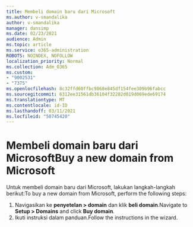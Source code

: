 ```yaml
---
title: Membeli domain baru dari Microsoft
ms.author: v-smandalika
author: v-smandalika
manager: dansimp
ms.date: 02/23/2021
audience: Admin
ms.topic: article
ms.service: o365-administration
ROBOTS: NOINDEX, NOFOLLOW
localization_priority: Normal
ms.collection: Adm_O365
ms.custom:
- "9002531"
- "7375"
ms.openlocfilehash: 8c32ffd60ffbc9868e845df154fee309b96fabcc
ms.sourcegitcommit: 6312ee31561db36104f32282d019d069ede69174
ms.translationtype: MT
ms.contentlocale: id-ID
ms.lasthandoff: 03/11/2021
ms.locfileid: "50745420"
---
```

# <a name="buy-a-new-domain-from-microsoft"></a><span data-ttu-id="e8111-102">Membeli domain baru dari Microsoft</span><span class="sxs-lookup"><span data-stu-id="e8111-102">Buy a new domain from Microsoft</span></span>

<span data-ttu-id="e8111-103">Untuk membeli domain baru dari Microsoft, lakukan langkah-langkah berikut:</span><span class="sxs-lookup"><span data-stu-id="e8111-103">To buy a new domain from Microsoft, perform the following steps:</span></span>

1. <span data-ttu-id="e8111-104">Navigasikan ke **penyetelan > domain** dan klik **beli domain**.</span><span class="sxs-lookup"><span data-stu-id="e8111-104">Navigate to **Setup > Domains** and click **Buy domain**.</span></span> 
2. <span data-ttu-id="e8111-105">Ikuti instruksi dalam panduan.</span><span class="sxs-lookup"><span data-stu-id="e8111-105">Follow the instructions in the wizard.</span></span>
